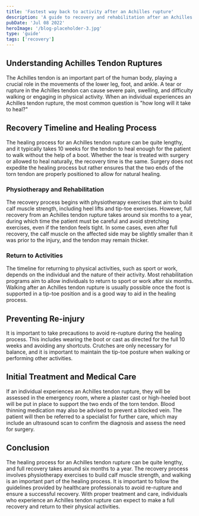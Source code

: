 ```yaml
---
title: 'Fastest way back to activity after an Achilles rupture'
description: 'A guide to recovery and rehabilitation after an Achilles tendon rupture, including timelines for returning to activities and tips to avoid re-injury'
pubDate: 'Jul 08 2022'
heroImage: '/blog-placeholder-3.jpg'
type: 'guide'
tags: ['recovery']
---
```


## Understanding Achilles Tendon Ruptures

The Achilles tendon is an important part of the human body, playing a crucial role in the movements of the lower leg, foot, and ankle. A tear or rupture in the Achilles tendon can cause severe pain, swelling, and difficulty walking or engaging in physical activity. When an individual experiences an Achilles tendon rupture, the most common question is "how long will it take to heal?"

## Recovery Timeline and Healing Process

The healing process for an Achilles tendon rupture can be quite lengthy, and it typically takes 10 weeks for the tendon to heal enough for the patient to walk without the help of a boot. Whether the tear is treated with surgery or allowed to heal naturally, the recovery time is the same. Surgery does not expedite the healing process but rather ensures that the two ends of the torn tendon are properly positioned to allow for natural healing.

### Physiotherapy and Rehabilitation

The recovery process begins with physiotherapy exercises that aim to build calf muscle strength, including heel lifts and tip-toe exercises. However, full recovery from an Achilles tendon rupture takes around six months to a year, during which time the patient must be careful and avoid stretching exercises, even if the tendon feels tight. In some cases, even after full recovery, the calf muscle on the affected side may be slightly smaller than it was prior to the injury, and the tendon may remain thicker.

### Return to Activities

The timeline for returning to physical activities, such as sport or work, depends on the individual and the nature of their activity. Most rehabilitation programs aim to allow individuals to return to sport or work after six months. Walking after an Achilles tendon rupture is usually possible once the foot is supported in a tip-toe position and is a good way to aid in the healing process.

## Preventing Re-injury

It is important to take precautions to avoid re-rupture during the healing process. This includes wearing the boot or cast as directed for the full 10 weeks and avoiding any shortcuts. Crutches are only necessary for balance, and it is important to maintain the tip-toe posture when walking or performing other activities.

## Initial Treatment and Medical Care

If an individual experiences an Achilles tendon rupture, they will be assessed in the emergency room, where a plaster cast or high-heeled boot will be put in place to support the two ends of the torn tendon. Blood thinning medication may also be advised to prevent a blocked vein. The patient will then be referred to a specialist for further care, which may include an ultrasound scan to confirm the diagnosis and assess the need for surgery.

## Conclusion

The healing process for an Achilles tendon rupture can be quite lengthy, and full recovery takes around six months to a year. The recovery process involves physiotherapy exercises to build calf muscle strength, and walking is an important part of the healing process. It is important to follow the guidelines provided by healthcare professionals to avoid re-rupture and ensure a successful recovery. With proper treatment and care, individuals who experience an Achilles tendon rupture can expect to make a full recovery and return to their physical activities.
